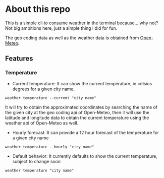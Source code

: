 # About this repo

This is a simple cli to consume weather in the terminal because... why not? Not big ambitions here, just a simple thing I did for fun.

The geo coding data as well as the weather data is obtained from [Open-Meteo](https://open-meteo.com/).

## Features

### Temperature

- Current temperature: It can show the current temperature, in celsius degrees for a given city name.

```
weather temperature --current "city name"
```

It will try to obtain the approximated coordinates by searching the name of the given city at the geo coding api of Open-Meteo, then it will use the latitude and longitude data to obtain the current temperature using the weather api of Open-Meteo as well.

- Hourly forecast: It can provide a 12 hour forecast of the temperature for a given city name

```
weather temperature --hourly "city name"
```

- Default behavior: It currently defaults to show the current temperature, subject to change soon

```
weather temperature "city name"
```